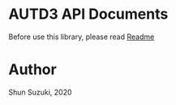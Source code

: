 # AUTD3 API Documents

Before use this library, please read [Readme](https://github.com/shinolab/autd3-library-software)

# Author

Shun Suzuki, 2020
